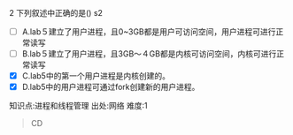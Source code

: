2
下列叙述中正确的是() s2
- [ ] A.lab５建立了用户进程，且0~3GB都是用户可访问空间，用户进程可进行正常读写
- [ ] B.lab５建立了用户进程，且3GB～４GB都是内核可访问空间，内核可进行正常读写
- [x] C.lab5中的第一个用户进程是内核创建的。
- [x] D.lab5中的用户进程可通过fork创建新的用户进程。

知识点:进程和线程管理
出处:网络
难度:1
> CD
